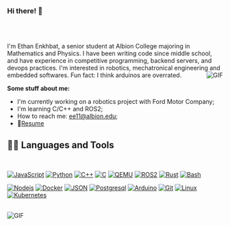 ### Hi there! 👋

<br />
<br />

I'm Ethan Enkhbat, a senior student at Albion College majoring in Mathematics and Physics. I have been writing code since middle school, and have experience in competitive programming, backend servers, and devops practices. I'm interested in robotics, mechatronical engineering and embedded softwares. Fun fact: I think arduinos are overrated.
  <img align="right" alt="GIF" src="https://media2.giphy.com/media/v1.Y2lkPTc5MGI3NjExZ3A0OHBkbzVtZXB3NmR0NzRmbHR5N3drcmJ6Z3RxNzdiYm5kamFjaCZlcD12MV9pbnRlcm5hbF9naWZfYnlfaWQmY3Q9Zw/rSCVJasn8uZP2/giphy.gif" />
  
**Some stuff about me:**

- I'm currently working on a robotics project with Ford Motor Company;
- I'm learning C/C++ and ROS2;
- How to reach me: ee11@albion.edu;
- 📝[Resume]()

## 👨‍💻 Languages and Tools

<br />

[![JavaScript](https://img.shields.io/badge/-JavaScript-F7DF1E?style=flat&logo=javascript&logoColor=white)](https://github.com/tushigsama)
[![Python](https://img.shields.io/badge/-Python-3776AB?style=flat&logo=python&logoColor=white)](https://github.com/tushigsama)
[![C++](https://img.shields.io/badge/-C++-00599C?style=flat&logo=cplusplus&logoColor=white)](https://github.com/tushigsama)
[![C](https://img.shields.io/badge/-C-A8B9CC?style=flat&logo=c&logoColor=white)](https://github.com/tushigsama)
[![QEMU](https://img.shields.io/badge/-QEMU-FF6600?style=flat&logo=qemu&logoColor=white)](https://github.com/tushigsama)
[![ROS2](https://img.shields.io/badge/-ROS2-22314E?style=flat&logo=ros&logoColor=white)](https://github.com/tushigsama)
[![Rust](https://img.shields.io/badge/-Rust-000000?style=flat&logo=rust&logoColor=white)](https://github.com/tushigsama)
[![Bash](https://img.shields.io/badge/-Bash-EAA25?style=flat&logo=gnubash&logoColor=white)](https://github.com/tushigsama)

[![Nodejs](https://img.shields.io/badge/-Nodejs-5FA04E?style=flat&logo=Node.js&logoColor=white)](https://github.com/tushigsama)
[![Docker](https://img.shields.io/badge/-Docker-2496ED?style=flat&logo=docker&logoColor=white)](https://github.com/tushigsama)
[![JSON](https://img.shields.io/badge/-JSON-000000?style=flat&logo=json&logoColor=white)](https://github.com/tushigsama)
[![Postgresql](https://img.shields.io/badge/-PostgreSQL-4169E1?style=flat&logo=postgresql&logoColor=white)](https://github.com/tushigsama)
[![Arduino](https://img.shields.io/badge/-Arduino-00878F?style=flat&logo=arduino&logoColor=white)](https://github.com/tushigsama)
[![Git](https://img.shields.io/badge/-Git-F05032?style=flat&logo=git&logoColor=white)](https://github.com/tushigsama)
[![Linux](https://img.shields.io/badge/-Linux-FCC624?style=flat&logo=linux&logoColor=white)](https://github.com/tushigsama)
[![Kubernetes](https://img.shields.io/badge/-Kubernetes-326CE5?style=flat&logo=kubernetes&logoColor=white)](https://github.com/tushigsama)


<br />

<img align="center" alt="GIF" src="https://raw.githubusercontent.com/saadeghi/saadeghi/master/dino.gif"/>

